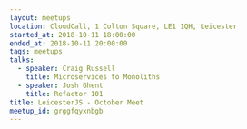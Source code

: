 ```yaml
---
layout: meetups
location: CloudCall, 1 Colton Square, LE1 1QH, Leicester
started_at: 2018-10-11 18:00:00
ended_at: 2018-10-11 20:00:00
tags: meetups
talks:
  - speaker: Craig Russell
    title: Microservices to Monoliths
  - speaker: Josh Ghent
    title: Refactor 101
title: LeicesterJS - October Meet
meetup_id: grggfqyxnbgb
---
```

